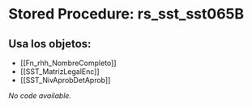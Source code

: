 # Stored Procedure: rs_sst_sst065B

## Usa los objetos:
- [[Fn_rhh_NombreCompleto]]
- [[SST_MatrizLegalEnc]]
- [[SST_NivAprobDetAprob]]

*No code available.*
